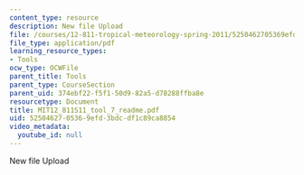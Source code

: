 ```yaml
---
content_type: resource
description: New file Upload
file: /courses/12-811-tropical-meteorology-spring-2011/5250462705369efd3bdcdf1c89ca8854_MIT12_811S11_tool_7_readme.pdf
file_type: application/pdf
learning_resource_types:
- Tools
ocw_type: OCWFile
parent_title: Tools
parent_type: CourseSection
parent_uid: 374ebf22-f5f1-50d9-82a5-d78288ffba8e
resourcetype: Document
title: MIT12_811S11_tool_7_readme.pdf
uid: 52504627-0536-9efd-3bdc-df1c89ca8854
video_metadata:
  youtube_id: null
---
```

New file Upload